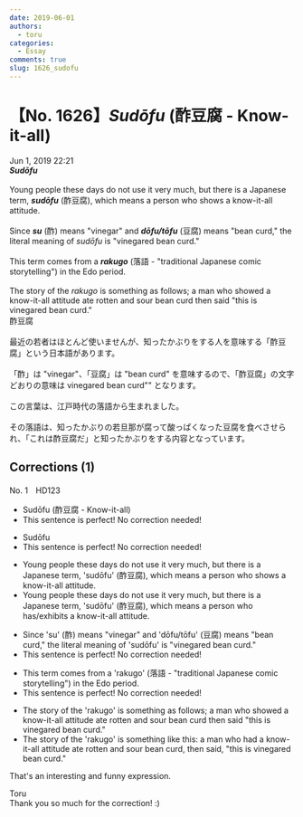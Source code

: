 ```yaml
---
date: 2019-06-01
authors:
  - toru
categories:
  - Essay
comments: true
slug: 1626_sudofu
---
```


# 【No. 1626】<strong><em>Sudōfu</strong></em> (酢豆腐 - Know-it-all)
<div class="date">Jun 1, 2019 22:21</div>
<div id="post"><div id="body_show_ori">
<strong><em>Sudōfu</strong></em><br/><br/>Young people these days do not use it very much, but there is a Japanese term, <strong><em>sudōfu</em></strong> (酢豆腐), which means a person who shows a know-it-all attitude.<br/><br/>Since <strong><em>su</em></strong> (酢) means "vinegar" and <strong><em>dōfu/tōfu</em></strong> (豆腐) means "bean curd," the literal meaning of <em>sudōfu</em> is "vinegared bean curd."<br/><br/>This term comes from a <strong><em>rakugo</em></strong> (落語 - "traditional Japanese comic storytelling") in the Edo period.<br/><br/>The story of the <em>rakugo</em> is something as follows; a man who showed a know-it-all attitude ate rotten and sour bean curd then said "this is vinegared bean curd."
</div></div>

<!-- more -->

<div id="post_ja"><div id="body_show_mo">
酢豆腐<br/><br/>最近の若者はほとんど使いませんが、知ったかぶりをする人を意味する「酢豆腐」という日本語があります。<br/><br/>「酢」は "vinegar"、「豆腐」は "bean curd" を意味するので、「酢豆腐」の文字どおりの意味は vinegared bean curd"" となります。<br/><br/>この言葉は、江戸時代の落語から生まれました。<br/><br/>その落語は、知ったかぶりの若旦那が腐って酸っぱくなった豆腐を食べさせられ、「これは酢豆腐だ」と知ったかぶりをする内容となっています。
</div></div>

## Corrections (1)
<div id="block"><div class="first_name"> No. 1　<span class="just_name">HD123</span></div><div id="block2">
<ul class="correction_field">
<li class="incorrect">Sudōfu (酢豆腐 - Know-it-all)</li>
<li class="corrected perfect">This sentence is perfect! No correction needed!</li>
</ul>
<ul class="correction_field">
<li class="incorrect">Sudōfu</li>
<li class="corrected perfect">This sentence is perfect! No correction needed!</li>
</ul>
<ul class="correction_field">
<li class="incorrect">Young people these days do not use it very much, but there is a Japanese term, 'sudōfu' (酢豆腐), which means a person who shows a know-it-all attitude.</li>
<li class="corrected correct">
Young people these days do not use it very much, but there is a Japanese term, 'sudōfu' (酢豆腐), which means a person who has/exhibits a know-it-all attitude.
</li>
</ul>
<ul class="correction_field">
<li class="incorrect">Since 'su' (酢) means "vinegar" and 'dōfu/tōfu' (豆腐) means "bean curd," the literal meaning of 'sudōfu' is "vinegared bean curd."</li>
<li class="corrected perfect">This sentence is perfect! No correction needed!</li>
</ul>
<ul class="correction_field">
<li class="incorrect">This term comes from a 'rakugo' (落語 - "traditional Japanese comic storytelling") in the Edo period.</li>
<li class="corrected perfect">This sentence is perfect! No correction needed!</li>
</ul>
<ul class="correction_field">
<li class="incorrect">The story of the 'rakugo' is something as follows; a man who showed a know-it-all attitude ate rotten and sour bean curd then said "this is vinegared bean curd."</li>
<li class="corrected correct">
The story of the 'rakugo' is something like this: a man who had a know-it-all attitude ate rotten and sour bean curd, then said, "this is vinegared bean curd."
</li>
</ul>
<p class="comment_small">
 That's an interesting and funny expression.
</p>

</div><div class="name"><span class="just_name">Toru</span><br>
Thank you so much for the correction! :)
</div>
</div>
